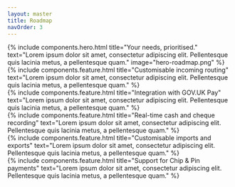 ```yaml
---
layout: master
title: Roadmap
navOrder: 3
---
```


<section class="o-container o-container--padded">
    <div class="o-wrapper o-wrapper--content">
        {% include  components.hero.html
                    title="Your needs, prioritised." 
                    text="Lorem ipsum dolor sit amet, consectetur adipiscing elit. Pellentesque quis lacinia metus, a pellentesque quam."
                    image="hero-roadmap.png"
        %}
    </div>
</section>

<section class="o-container o-container--padded o-container--sunken">
    <div class="o-wrapper o-wrapper--content">
        {% include  components.feature.html
                    title="Customisable incoming routing" 
                    text="Lorem ipsum dolor sit amet, consectetur adipiscing elit. Pellentesque quis lacinia metus, a pellentesque quam."
        %}
    </div>
</section>

<section class="o-container o-container--padded">
    <div class="o-wrapper o-wrapper--content">
        {% include  components.feature.html
                    title="Integration with GOV.UK Pay" 
                    text="Lorem ipsum dolor sit amet, consectetur adipiscing elit. Pellentesque quis lacinia metus, a pellentesque quam."
        %}
    </div>
</section>

<section class="o-container o-container--padded o-container--sunken">
    <div class="o-wrapper o-wrapper--content">
        {% include  components.feature.html
                    title="Real-time cash and cheque recording" 
                    text="Lorem ipsum dolor sit amet, consectetur adipiscing elit. Pellentesque quis lacinia metus, a pellentesque quam."
        %}
    </div>
</section>

<section class="o-container o-container--padded">
    <div class="o-wrapper o-wrapper--content">
        {% include  components.feature.html
                    title="Customisable imports and exports" 
                    text="Lorem ipsum dolor sit amet, consectetur adipiscing elit. Pellentesque quis lacinia metus, a pellentesque quam."
        %}
    </div>
</section>

<section class="o-container o-container--padded o-container--sunken">
    <div class="o-wrapper o-wrapper--content">
        {% include  components.feature.html
                    title="Support for Chip & Pin payments" 
                    text="Lorem ipsum dolor sit amet, consectetur adipiscing elit. Pellentesque quis lacinia metus, a pellentesque quam."
        %}
    </div>
</section>